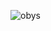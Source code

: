 

![obys](https://github.com/poojahooda22/obys-clone/assets/91055527/45f07d87-54a5-48ea-abdb-4d6378fead0a)
